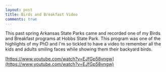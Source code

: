```yaml
---
layout: post
title: Birds and Breakfast Video
comments: true
---
```


This past spring Arkansas State Parks came and recorded one of my Birds and Breakfast programs at Hobbs State Park. This program was one of the highlights of my PhD and I'm so tickled to have a video to remember all the kids and adults smiling faces while showing them their backyard birds. 

[https://www.youtube.com/watch?v=EJfGp58vngw](https://www.youtube.com/watch?v=EJfGp58vngw)
